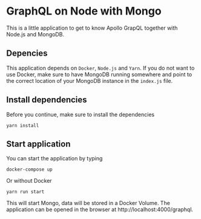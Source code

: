 # GraphQL on Node with Mongo
This is a little application to get to know Apollo GrapQL together with Node.js and MongoDB.

## Depencies
This application depends on `Docker`, `Node.js` and `Yarn`. If you do not want to use Docker, make sure to have MongoDB running somewhere and point to the correct location of your MongoDB instance in the `index.js` file.

## Install dependencies
Before you continue, make sure to install the dependencies
```
yarn install
````

## Start application
You can start the application by typing
```
docker-compose up
```

Or without Docker
```
yarn run start
```

This will start Mongo, data will be stored in a Docker Volume. The application can be opened in the browser at http://localhost:4000/graphql.
